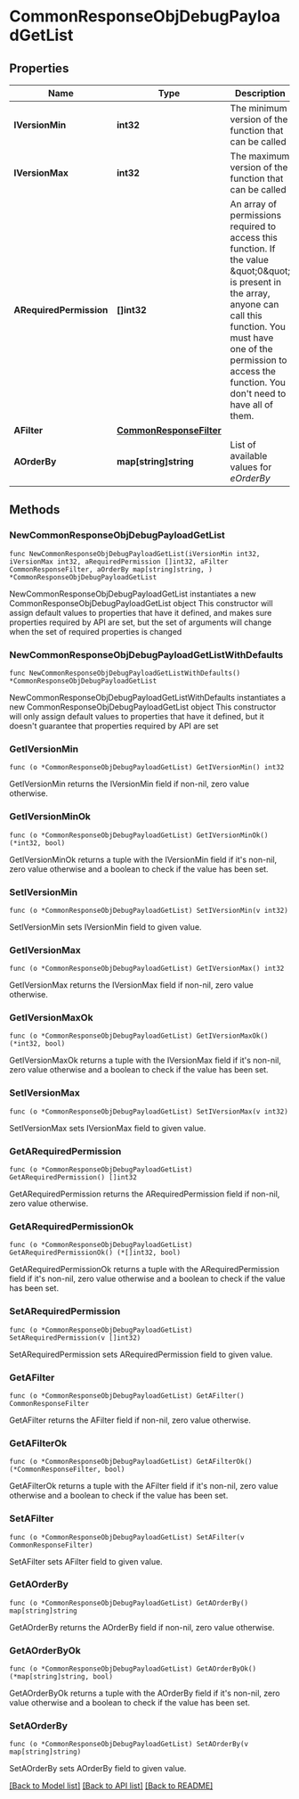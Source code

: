 # CommonResponseObjDebugPayloadGetList

## Properties

Name | Type | Description | Notes
------------ | ------------- | ------------- | -------------
**IVersionMin** | **int32** | The minimum version of the function that can be called | 
**IVersionMax** | **int32** | The maximum version of the function that can be called | 
**ARequiredPermission** | **[]int32** | An array of permissions required to access this function.  If the value \&quot;0\&quot; is present in the array, anyone can call this function.  You must have one of the permission to access the function. You don&#39;t need to have all of them. | 
**AFilter** | [**CommonResponseFilter**](CommonResponseFilter.md) |  | 
**AOrderBy** | **map[string]string** | List of available values for *eOrderBy* | 

## Methods

### NewCommonResponseObjDebugPayloadGetList

`func NewCommonResponseObjDebugPayloadGetList(iVersionMin int32, iVersionMax int32, aRequiredPermission []int32, aFilter CommonResponseFilter, aOrderBy map[string]string, ) *CommonResponseObjDebugPayloadGetList`

NewCommonResponseObjDebugPayloadGetList instantiates a new CommonResponseObjDebugPayloadGetList object
This constructor will assign default values to properties that have it defined,
and makes sure properties required by API are set, but the set of arguments
will change when the set of required properties is changed

### NewCommonResponseObjDebugPayloadGetListWithDefaults

`func NewCommonResponseObjDebugPayloadGetListWithDefaults() *CommonResponseObjDebugPayloadGetList`

NewCommonResponseObjDebugPayloadGetListWithDefaults instantiates a new CommonResponseObjDebugPayloadGetList object
This constructor will only assign default values to properties that have it defined,
but it doesn't guarantee that properties required by API are set

### GetIVersionMin

`func (o *CommonResponseObjDebugPayloadGetList) GetIVersionMin() int32`

GetIVersionMin returns the IVersionMin field if non-nil, zero value otherwise.

### GetIVersionMinOk

`func (o *CommonResponseObjDebugPayloadGetList) GetIVersionMinOk() (*int32, bool)`

GetIVersionMinOk returns a tuple with the IVersionMin field if it's non-nil, zero value otherwise
and a boolean to check if the value has been set.

### SetIVersionMin

`func (o *CommonResponseObjDebugPayloadGetList) SetIVersionMin(v int32)`

SetIVersionMin sets IVersionMin field to given value.


### GetIVersionMax

`func (o *CommonResponseObjDebugPayloadGetList) GetIVersionMax() int32`

GetIVersionMax returns the IVersionMax field if non-nil, zero value otherwise.

### GetIVersionMaxOk

`func (o *CommonResponseObjDebugPayloadGetList) GetIVersionMaxOk() (*int32, bool)`

GetIVersionMaxOk returns a tuple with the IVersionMax field if it's non-nil, zero value otherwise
and a boolean to check if the value has been set.

### SetIVersionMax

`func (o *CommonResponseObjDebugPayloadGetList) SetIVersionMax(v int32)`

SetIVersionMax sets IVersionMax field to given value.


### GetARequiredPermission

`func (o *CommonResponseObjDebugPayloadGetList) GetARequiredPermission() []int32`

GetARequiredPermission returns the ARequiredPermission field if non-nil, zero value otherwise.

### GetARequiredPermissionOk

`func (o *CommonResponseObjDebugPayloadGetList) GetARequiredPermissionOk() (*[]int32, bool)`

GetARequiredPermissionOk returns a tuple with the ARequiredPermission field if it's non-nil, zero value otherwise
and a boolean to check if the value has been set.

### SetARequiredPermission

`func (o *CommonResponseObjDebugPayloadGetList) SetARequiredPermission(v []int32)`

SetARequiredPermission sets ARequiredPermission field to given value.


### GetAFilter

`func (o *CommonResponseObjDebugPayloadGetList) GetAFilter() CommonResponseFilter`

GetAFilter returns the AFilter field if non-nil, zero value otherwise.

### GetAFilterOk

`func (o *CommonResponseObjDebugPayloadGetList) GetAFilterOk() (*CommonResponseFilter, bool)`

GetAFilterOk returns a tuple with the AFilter field if it's non-nil, zero value otherwise
and a boolean to check if the value has been set.

### SetAFilter

`func (o *CommonResponseObjDebugPayloadGetList) SetAFilter(v CommonResponseFilter)`

SetAFilter sets AFilter field to given value.


### GetAOrderBy

`func (o *CommonResponseObjDebugPayloadGetList) GetAOrderBy() map[string]string`

GetAOrderBy returns the AOrderBy field if non-nil, zero value otherwise.

### GetAOrderByOk

`func (o *CommonResponseObjDebugPayloadGetList) GetAOrderByOk() (*map[string]string, bool)`

GetAOrderByOk returns a tuple with the AOrderBy field if it's non-nil, zero value otherwise
and a boolean to check if the value has been set.

### SetAOrderBy

`func (o *CommonResponseObjDebugPayloadGetList) SetAOrderBy(v map[string]string)`

SetAOrderBy sets AOrderBy field to given value.



[[Back to Model list]](../README.md#documentation-for-models) [[Back to API list]](../README.md#documentation-for-api-endpoints) [[Back to README]](../README.md)


